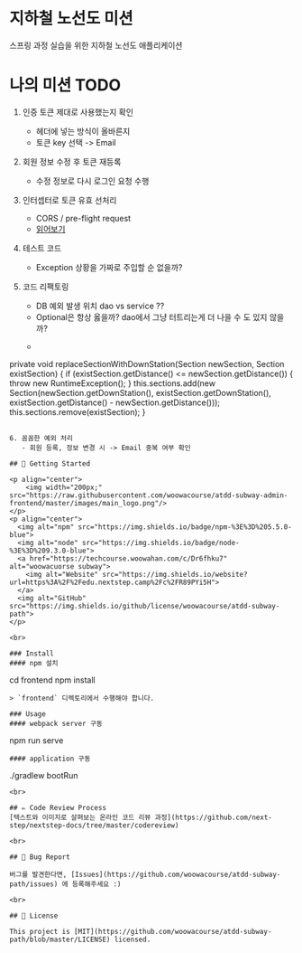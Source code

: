 # 지하철 노선도 미션
스프링 과정 실습을 위한 지하철 노선도 애플리케이션

# 나의 미션 TODO

1. 인증 토큰 제대로 사용했는지 확인
   - 헤더에 넣는 방식이 올바른지
   - 토큰 key 선택 -> Email
    
2. 회원 정보 수정 후 토큰 재등록
   - 수정 정보로 다시 로그인 요청 수행
   
3. 인터셉터로 토큰 유효 선처리
   - CORS / pre-flight request
   - [읽어보기](https://ko.javascript.info/fetch-crossorigin)

4. 테스트 코드
   - Exception 상황을 가짜로 주입할 순 없을까?
    
5. 코드 리팩토링
   - DB 예외 발생 위치 dao vs service ??
   - Optional은 항상 옳을까? dao에서 그냥 터트리는게 더 나을 수 도 있지 않을까?
   - ```java
private void replaceSectionWithDownStation(Section newSection, Section existSection) {
   if (existSection.getDistance() <= newSection.getDistance()) {
      throw new RuntimeException();
   }
   this.sections.add(new Section(newSection.getDownStation(), existSection.getDownStation(), existSection.getDistance() - newSection.getDistance()));
   this.sections.remove(existSection);
}
```
   
6. 꼼꼼한 예외 처리
   - 회원 등록, 정보 변경 시 -> Email 중복 여부 확인 
   
## 🚀 Getting Started

<p align="center">
    <img width="200px;" src="https://raw.githubusercontent.com/woowacourse/atdd-subway-admin-frontend/master/images/main_logo.png"/>
</p>
<p align="center">
  <img alt="npm" src="https://img.shields.io/badge/npm-%3E%3D%205.5.0-blue">
  <img alt="node" src="https://img.shields.io/badge/node-%3E%3D%209.3.0-blue">
  <a href="https://techcourse.woowahan.com/c/Dr6fhku7" alt="woowacuorse subway">
    <img alt="Website" src="https://img.shields.io/website?url=https%3A%2F%2Fedu.nextstep.camp%2Fc%2FR89PYi5H">
  </a>
  <img alt="GitHub" src="https://img.shields.io/github/license/woowacourse/atdd-subway-path">
</p>

<br>

### Install
#### npm 설치
```
cd frontend
npm install
```
> `frontend` 디렉토리에서 수행해야 합니다.

### Usage
#### webpack server 구동
```
npm run serve
```
#### application 구동
```
./gradlew bootRun
```
<br>

## ✏️ Code Review Process
[텍스트와 이미지로 살펴보는 온라인 코드 리뷰 과정](https://github.com/next-step/nextstep-docs/tree/master/codereview)

<br>

## 🐞 Bug Report

버그를 발견한다면, [Issues](https://github.com/woowacourse/atdd-subway-path/issues) 에 등록해주세요 :)

<br>

## 📝 License

This project is [MIT](https://github.com/woowacourse/atdd-subway-path/blob/master/LICENSE) licensed.
